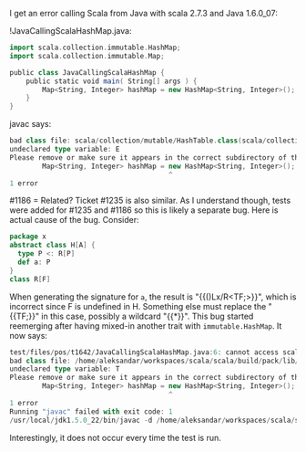 I get an error calling Scala from Java with scala 2.7.3 and Java 1.6.0_07:

!JavaCallingScalaHashMap.java:
```scala
import scala.collection.immutable.HashMap;
import scala.collection.immutable.Map;

public class JavaCallingScalaHashMap {
    public static void main( String[] args ) {
        Map<String, Integer> hashMap = new HashMap<String, Integer>();
    }
}
```
javac says:
```scala
bad class file: scala/collection/mutable/HashTable.class(scala/collection/mutable:HashTable.class)
undeclared type variable: E
Please remove or make sure it appears in the correct subdirectory of the classpath.
        Map<String, Integer> hashMap = new HashMap<String, Integer>();
                                       ^
1 error
```
#1186 = Related?
Ticket #1235 is also similar. As I understand though, tests were added for #1235 and #1186 so this is likely a separate bug.
Here is actual cause of the bug. Consider:
```scala
package x
abstract class H[A] {
  type P <: R[P]
  def a: P
}
class R[F]
```
When generating the signature for `a`, the result is "{{()Lx/R<TF;>}}", which is incorrect since F is undefined in H. Something else must replace the "{{TF;}}" in this case, possibly a wildcard "{{*}}".
This bug started reemerging after having mixed-in another trait with `immutable.HashMap`. It now says:


```scala
test/files/pos/t1642/JavaCallingScalaHashMap.java:6: cannot access scala.collection.parallel.immutable.ParHashMap
bad class file: /home/aleksandar/workspaces/scala/scala/build/pack/lib/scala-library.jar(scala/collection/parallel/immutable/ParHashMap.class)
undeclared type variable: T
Please remove or make sure it appears in the correct subdirectory of the classpath.
        Map<String, Integer> hashMap = new HashMap<String, Integer>();
                                       ^
1 error
Running "javac" failed with exit code: 1
/usr/local/jdk1.5.0_22/bin/javac -d /home/aleksandar/workspaces/scala/scala/test/files/pos/t1642-pos.obj -classpath test/files/pos/t1642-pos.obj:/home/aleksandar/workspaces/scala/scala/build/pack/lib/scala-compiler.jar:/home/aleksandar/workspaces/scala/scala/build/pack/lib/scala-library.jar:/home/aleksandar/workspaces/scala/scala/build/pack/lib/scala-partest.jar:/home/aleksandar/workspaces/scala/scala/lib/fjbg.jar:/home/aleksandar/workspaces/scala/scala/test/files/lib/annotations.jar:/home/aleksandar/workspaces/scala/scala/test/files/lib/methvsfield.jar:/home/aleksandar/workspaces/scala/scala/test/files/lib/genericNest.jar:/home/aleksandar/workspaces/scala/scala/test/files/lib/enums.jar:/home/aleksandar/workspaces/scala/scala/test/files/lib/nest.jar:/home/aleksandar/workspaces/scala/scala/test/files/lib/scalacheck.jar test/files/pos/t1642/JavaCallingScalaHashMap.java
```

Interestingly, it does not occur every time the test is run.
